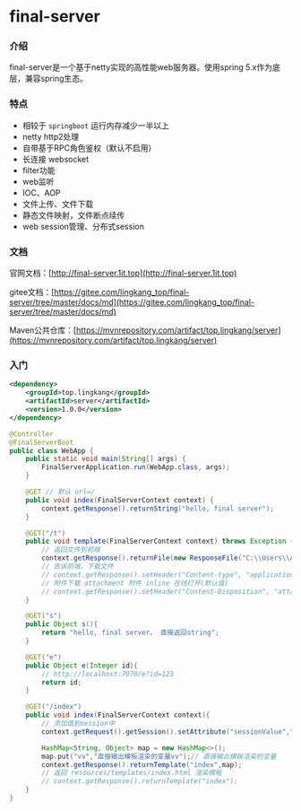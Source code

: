# final-server

### 介绍
final-server是一个基于netty实现的高性能web服务器。使用spring 5.x作为底层，兼容spring生态。


### 特点

* 相较于 `springboot` 运行内存减少一半以上
* netty http2处理
* 自带基于RPC角色鉴权（默认不启用）
* 长连接 websocket
* filter功能
* web监听
* IOC、AOP
* 文件上传、文件下载
* 静态文件映射，文件断点续传
* web session管理、分布式session

### 文档

官网文档：[http://final-server.1it.top](http://final-server.1it.top)

gitee文档：[https://gitee.com/lingkang_top/final-server/tree/master/docs/md](https://gitee.com/lingkang_top/final-server/tree/master/docs/md)

Maven公共仓库：[https://mvnrepository.com/artifact/top.lingkang/server](https://mvnrepository.com/artifact/top.lingkang/server)

### 入门
```xml
<dependency>
    <groupId>top.lingkang</groupId>
    <artifactId>server</artifactId>
    <version>1.0.0</version>
</dependency>
```

```java
@Controller
@FinalServerBoot
public class WebApp {
    public static void main(String[] args) {
        FinalServerApplication.run(WebApp.class, args);
    }

    @GET // 默认 url=/
    public void index(FinalServerContext context) {
        context.getResponse().returnString("hello, final server");
    }

    @GET("/t")
    public void template(FinalServerContext context) throws Exception {
        // 返回文件到前端
        context.getResponse().returnFile(new ResponseFile("C:\\Users\\Administrator\\Desktop\\temp-凡人修仙传.mp4"));
        // 告诉前端，下载文件
        // context.getResponse().setHeader("Content-type", "application/octet-stream");
        // 附件下载 attachment 附件 inline 在线打开(默认值)
        // context.getResponse().setHeader("Content-Disposition", "attachment;fileName="+URLEncoder.encode("temp-凡人修仙传.mp4", "UTF-8"));
    }

    @GET("s")
    public Object s(){
        return "hello, final server， 直接返回string";
    }

    @GET("e")
    public Object e(Integer id){
        // http://localhost:7070/e?id=123
        return id;
    }

    @GET("/index")
    public void index(FinalServerContext context){
        // 添加值到session中
        context.getRequest().getSession().setAttribute("sessionValue","这是session值");

        HashMap<String, Object> map = new HashMap<>();
        map.put("vv","直接输出模板渲染的变量vv");// 直接输出模板渲染的变量
        context.getResponse().returnTemplate("index",map);
        // 返回 resources/templates/index.html 渲染模板
        // context.getResponse().returnTemplate("index");
    }
}
```


